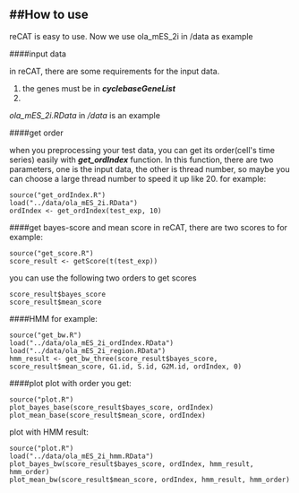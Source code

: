 ##How to use
----------
reCAT is easy to use. Now we use ola_mES_2i in /data as example

####input data

in reCAT, there are some  requirements for the input data. 

1. the genes must be in ***cyclebaseGeneList***
2. 

*ola_mES_2i.RData* in */data* is an example

####get order

when you preprocessing your test data, you can get its order(cell's time series) easily with ***get_ordIndex*** function. In this function, there are two parameters, one is the input data, the other is thread number, so maybe you can choose a large thread number to speed it up like 20. 
for example:

	source("get_ordIndex.R")
	load("../data/ola_mES_2i.RData")
	ordIndex <- get_ordIndex(test_exp, 10)

####get bayes-score and mean score
in reCAT, there are two scores to 
for example:

	source("get_score.R")
	score_result <- getScore(t(test_exp))
you can use the following two orders to get scores

	score_result$bayes_score
	score_result$mean_score

####HMM
for example:
	
	source("get_bw.R")
	load("../data/ola_mES_2i_ordIndex.RData")
	load("../data/ola_mES_2i_region.RData")
	hmm_result <- get_bw_three(score_result$bayes_score, score_result$mean_score, G1.id, S.id, G2M.id, ordIndex, 0)

####plot
plot with order you get:

	source("plot.R")
	plot_bayes_base(score_result$bayes_score, ordIndex)
	plot_mean_base(score_result$mean_score, ordIndex)
plot with HMM result:
	
	source("plot.R")
	load("../data/ola_mES_2i_hmm.RData")
	plot_bayes_bw(score_result$bayes_score, ordIndex, hmm_result, hmm_order)
	plot_mean_bw(score_result$mean_score, ordIndex, hmm_result, hmm_order)